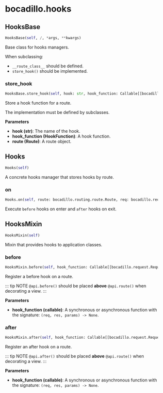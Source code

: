 # bocadillo.hooks

## HooksBase
```python
HooksBase(self, /, *args, **kwargs)
```
Base class for hooks managers.

When subclassing:

- `__route_class__` should be defined.
- `store_hook()` should be implemented.

### store_hook
```python
HooksBase.store_hook(self, hook: str, hook_function: Callable[[bocadillo.request.Request, bocadillo.response.Response, dict], Coroutine], route: bocadillo.routing.route.Route)
```
Store a hook function for a route.

The implementation must be defined by subclasses.

__Parameters__


- __hook (str)__:
    The name of the hook.
- __hook_function (HookFunction)__:
    A hook function.
- __route (Route)__:
    A route object.

## Hooks
```python
Hooks(self)
```
A concrete hooks manager that stores hooks by route.
### on
```python
Hooks.on(self, route: bocadillo.routing.route.Route, req: bocadillo.request.Request, res: bocadillo.response.Response, params: dict)
```
Execute `before` hooks on enter and `after` hooks on exit.
## HooksMixin
```python
HooksMixin(self)
```
Mixin that provides hooks to application classes.
### before
```python
HooksMixin.before(self, hook_function: Callable[[bocadillo.request.Request, bocadillo.response.Response, dict], Coroutine], *args, **kwargs)
```
Register a before hook on a route.

::: tip NOTE
`@api.before()` should be placed  **above** `@api.route()`
when decorating a view.
:::

__Parameters__

- __hook_function (callable)__:            A synchronous or asynchronous function with the signature:
    `(req, res, params) -> None`.

### after
```python
HooksMixin.after(self, hook_function: Callable[[bocadillo.request.Request, bocadillo.response.Response, dict], Coroutine], *args, **kwargs)
```
Register an after hook on a route.

::: tip NOTE
`@api.after()` should be placed **above** `@api.route()`
when decorating a view.
:::

__Parameters__

- __hook_function (callable)__:            A synchronous or asynchronous function with the signature:
    `(req, res, params) -> None`.

